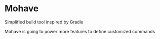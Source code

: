 # Mohave
Simplified build tool inspired by Gradle 

Mohave is going to power more features to define customized commands

